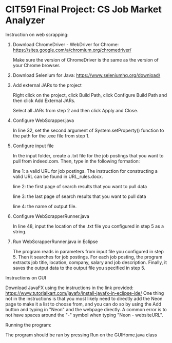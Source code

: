 # CIT591 Final Project: CS Job Market Analyzer
Instruction on web scrapping:
1. Download ChromeDriver - WebDriver for Chrome: https://sites.google.com/a/chromium.org/chromedriver/
   
   Make sure the version of ChromeDriver is the same as the version of your Chrome browser.
   
2. Download Selenium for Java: https://www.seleniumhq.org/download/

3. Add external JARs to the project
  
   Right click on the project, click Build Path, click Configure Build Path and then click Add External JARs.
   
   Select all JARs from step 2 and then click Apply and Close.
  
4. Configure WebScrapper.java
   
   In line 32, set the second argument of System.setProperty() function to the path for the .exe file from step 1.
   
5. Configure input file

   In the input folder, create a .txt file for the job postings that you want to pull from indeed.com. Then, type in the following formation:
   
      line 1: a valid URL for job postings. The instruction for constructing a valid URL can be found in URL_rules.docx.
   
      line 2: the first page of search results that you want to pull data
      
      line 3: the last page of search results that you want to pull data
   
      line 4: the name of output file.

6. Configure WebScrapperRunner.java

   In line 48, input the location of the .txt file you configured in step 5 as a string.
   
7. Run WebScrapperRunner.java in Eclipse

   The program reads in parameters from input file you configured in step 5. Then it searches for job postings. For each job posting, the program extracts job title, location, company, salary and job description. Finally, it saves the output data to the output file you specified in step 5. 


Instructions on GUI

Download JavaFX using the instructions in the link provided: https://www.tutorialkart.com/javafx/install-javafx-in-eclipse-ide/
One thing not in the instructions is that you most likely need to directly add the Neon page to make it a list to choose from, and you can do so by using the Add button and typing in "Neon" and the webpage directly. A common error is to not have spaces around the "-" symbol when typing "Neon - websiteURL". 

Running the program:

The program should be ran by pressing Run on the GUIHome.java class
